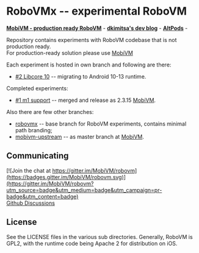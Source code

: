 # RoboVMx -- experimental RoboVM

[**MobiVM - production ready RoboVM**](https://mobivm.github.io) -
[**dkimitsa's dev blog**](https://dkimitsa.github.io/) -
[**AltPods**](https://github.com/MobiVM/robovm-robopods) -

Repository contains experiments with RoboVM codebase that is not production ready.  
For production-ready solution please use [MobiVM](https://mobivm.github.io)

Each experiment is hosted in own branch and following are there:
* [#2 Libcore 10](https://github.com/robovmx/robovmx/tree/experiment/2-libcore-10) -- migrating to Android 10-13 runtime.

Completed experiments: 
* [#1 m1 support](https://github.com/robovmx/robovmx/tree/experiment/1-apple-m1-initial-support) -- merged and release as 2.3.15 [MobiVM](https://github.com/MobiVM/robovm). 

Also there are few other branches:
* [robovmx](https://github.com/robovmx/robovmx) -- base branch for RoboVM experiments, contains minimal path branding;
* [mobivm-upstream](https://github.com/robovmx/robovmx/tree/mobivm-upstream) -- as master branch at [MobiVM](https://github.com/MobiVM/robovm).

## Communicating
[![Join the chat at https://gitter.im/MobiVM/robovm](https://badges.gitter.im/MobiVM/robovm.svg)](https://gitter.im/MobiVM/robovm?utm_source=badge&utm_medium=badge&utm_campaign=pr-badge&utm_content=badge)  
[Github Discussions](https://github.com/robovmx/robovmx/discussions)
## License
See the LICENSE files in the various sub directories. Generally, RoboVM is GPL2,
with the runtime code being Apache 2 for distribution on iOS.
